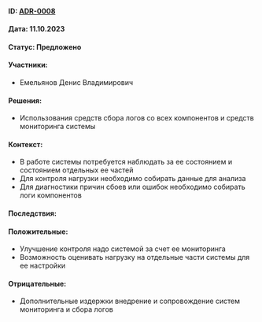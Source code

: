#### ID: [ADR-0008](ADR-0008.md)

#### Дата: 11.10.2023

#### Статус: Предложено

#### Участники:
* Емельянов Денис Владимирович

#### Решения:
* Использования средств сбора логов со всех компонентов и средств мониторинга системы

#### Контекст:
* В работе системы потребуется наблюдать за ее состоянием и состоянием отдельных ее частей
* Для контроля нагрузки необходимо собирать данные для анализа
* Для диагностики причин сбоев или ошибок необходимо собирать логи компонентов

#### Последствия:

#### Положительные:
* Улучшение контроля надо системой за счет ее мониторинга
* Возможность оценивать нагрузку на отдельные части системы для ее настройки

#### Отрицательные:
* Дополнительные издержки внедрение и сопровождение систем мониторинга и сбора логов